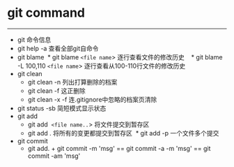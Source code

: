 # git command
---
* git 命令信息  
* git help -a 查看全部git自命令 
* git blame
  * git blame `<file name`> 逐行查看文件的修改历史   
  * git blame -L 100,110 `<file name`> 逐行查看从100-110行文件的修改历史
* git clean
  * git clean -n 列出打算删除的档案
  * git clean -f 这正删除
  * git clean -x -f 连.gitignore中忽略的档案页清除
* git status -sb 简短模式显示状态
* git add 
  * git add  `<file name..`> 将文件提交到暂存区
  * git add . 将所有的变更都提交到暂存区
  * git add -p 一个文件多个提交
* git commit
  * git add. + git commit -m  'msg' == git commit -a -m 'msg' == git commit -am 'msg'
